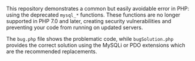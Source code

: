 This repository demonstrates a common but easily avoidable error in PHP: using the deprecated `mysql_*` functions.  These functions are no longer supported in PHP 7.0 and later, creating security vulnerabilities and preventing your code from running on updated servers.

The `bug.php` file shows the problematic code, while `bugSolution.php` provides the correct solution using the MySQLi or PDO extensions which are the recommended replacements.
